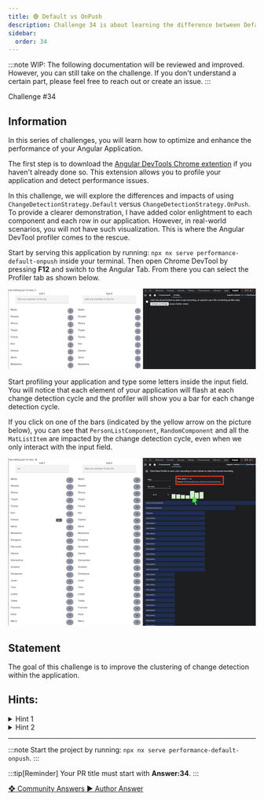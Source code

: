 ```yaml
---
title: 🟢 Default vs OnPush
description: Challenge 34 is about learning the difference between Default and OnPush Change Detection Strategy.
sidebar:
  order: 34
---
```


:::note
WIP: The following documentation will be reviewed and improved. However, you can still take on the challenge. If you don't understand a certain part, please feel free to reach out or create an issue.
:::

<div class="chip">Challenge #34</div>

## Information

In this series of challenges, you will learn how to optimize and enhance the performance of your Angular Application.

The first step is to download the [Angular DevTools Chrome extention](https://chrome.google.com/webstore/detail/angular-devtools/ienfalfjdbdpebioblfackkekamfmbnh) if you haven't already done so. This extension allows you to profile your application and detect performance issues.

In this challenge, we will explore the differences and impacts of using `ChangeDetectionStrategy.Default` versus `ChangeDetectionStrategy.OnPush`. To provide a clearer demonstration, I have added color enlightment to each component and each row in our application. However, in real-world scenarios, you will not have such visualization. This is where the Angular DevTool profiler comes to the rescue.

Start by serving this application by running: `npx nx serve performance-default-onpush` inside your terminal. Then open Chrome DevTool by pressing **F12** and switch to the Angular Tab. From there you can select the Profiler tab as shown below.

![profiler tab](../../../../assets/34/profiler-tab.png 'Profiler tab')

Start profiling your application and type some letters inside the input field. You will notice that each element of your application will flash at each change detection cycle and the profiler will show you a bar for each change detection cycle.

If you click on one of the bars (indicated by the yellow arrow on the picture below), you can see that `PersonListComponent`, `RandomComponent` and all the `MatListItem` are impacted by the change detection cycle, even when we only interact with the input field.

![profiler record](../../../../assets/34/profiler-record.png 'Profiler Record')

## Statement

The goal of this challenge is to improve the clustering of change detection within the application.

## Hints:

<details>
  <summary>Hint 1</summary>

Use `ChangeDetectionStrategy.OnPush` but this will not be enough.

</details>

<details>
  <summary>Hint 2</summary>

Create smaller components to better separate the input field from the list.

</details>

---

:::note
Start the project by running: `npx nx serve performance-default-onpush`.
:::

:::tip[Reminder]
Your PR title must start with <b>Answer:34</b>.
:::

<div class="article-footer">
  <a
    href="https://github.com/tomalaforge/angular-challenges/pulls?q=label%3A34+label%3Aanswer"
    alt="Default vs OnPush community solutions">
    ❖ Community Answers
  </a>
  <a
    href='https://github.com/tomalaforge/angular-challenges/pulls?q=label%3A34+label%3A'
    alt="Default vs OnPush solution author">
    ▶︎ Author Answer
  </a>
  </div>
